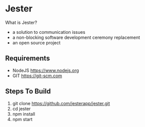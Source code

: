 # Jester

What is Jester?
* a solution to communication issues
* a non-blocking software development ceremony replacement
* an open source project

## Requirements
* NodeJS https://www.nodejs.org
* GIT https://git-scm.com

## Steps To Build

1. git clone https://github.com/jesterapp/jester.git
2. cd jester
3. npm install
4. npm start